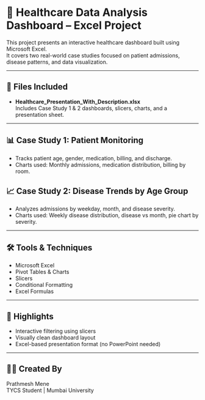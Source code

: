 # 🏥 Healthcare Data Analysis Dashboard – Excel Project

This project presents an interactive healthcare dashboard built using Microsoft Excel.  
It covers two real-world case studies focused on patient admissions, disease patterns, and data visualization.

---

## 📂 Files Included
- **Healthcare_Presentation_With_Description.xlsx**  
  Includes Case Study 1 & 2 dashboards, slicers, charts, and a presentation sheet.

---

## 📊 Case Study 1: Patient Monitoring
- Tracks patient age, gender, medication, billing, and discharge.
- Charts used: Monthly admissions, medication distribution, billing by room.

## 📈 Case Study 2: Disease Trends by Age Group
- Analyzes admissions by weekday, month, and disease severity.
- Charts used: Weekly disease distribution, disease vs month, pie chart by severity.

---

## 🛠️ Tools & Techniques
- Microsoft Excel
- Pivot Tables & Charts
- Slicers
- Conditional Formatting
- Excel Formulas

---

## 📌 Highlights
- Interactive filtering using slicers
- Visually clean dashboard layout
- Excel-based presentation format (no PowerPoint needed)

---

## 🙋‍♂️ Created By
Prathmesh Mene  
TYCS Student | Mumbai University  


